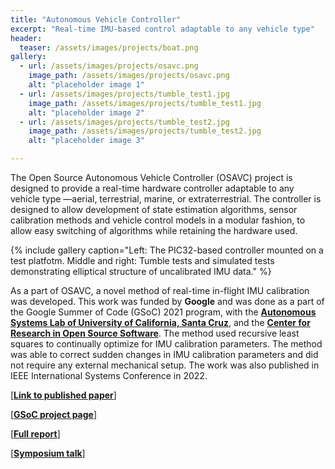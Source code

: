 ```yaml
---
title: "Autonomous Vehicle Controller"
excerpt: "Real-time IMU-based control adaptable to any vehicle type"
header:
  teaser: /assets/images/projects/boat.png
gallery:
  - url: /assets/images/projects/osavc.png
    image_path: /assets/images/projects/osavc.png
    alt: "placeholder image 1"
  - url: /assets/images/projects/tumble_test1.jpg
    image_path: /assets/images/projects/tumble_test1.jpg
    alt: "placeholder image 2"
  - url: /assets/images/projects/tumble_test2.jpg
    image_path: /assets/images/projects/tumble_test2.jpg
    alt: "placeholder image 3"

---
```

The Open Source Autonomous Vehicle Controller (OSAVC) project is designed to provide a real-time hardware controller adaptable to any vehicle type —aerial, terrestrial, marine, or extraterrestrial. The controller is designed to allow development of state estimation algorithms, sensor calibration methods and vehicle control models in a modular fashion, to allow easy switching of algorithms while retaining the hardware used.

{% include gallery caption="Left: The PIC32-based controller mounted on a test platfotm. Middle and right: Tumble tests and simulated tests demonstrating elliptical structure of uncalibrated IMU data." %}

As a part of OSAVC, a novel method of real-time in-flight IMU calibration was developed. This work was funded by **Google** and was done as a part of the Google Summer of Code (GSoC) 2021 program,  with the [**Autonomous Systems Lab of University of California, Santa Cruz**](https://asl.soe.ucsc.edu/), and the [**Center for Research in Open Source Software**](https://cross.ucsc.edu/). The method used recursive least squares to continually optimize for IMU calibration parameters. The method was able to correct sudden changes in IMU calibration parameters and did not require any external mechanical setup. The work was also published in IEEE International Systems Conference in 2022.

\[[**Link to published paper**](https://ieeexplore.ieee.org/document/9773885)\]

\[[**GSoC project page**](https://summerofcode.withgoogle.com/archive/2021/projects/5949449569828864)\]

\[[**Full report**](https://drive.google.com/drive/u/2/folders/1BAXaWAtuxt6L9MFq6kdZxs5tpW7G5Jjd)\]

\[[**Symposium talk**](https://www.youtube.com/watch?v=0lqBhH3Z5kA)\]


